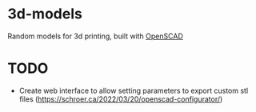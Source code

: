 # 3d-models
Random models for 3d printing, built with [OpenSCAD](https://openscad.org/)

# TODO
- Create web interface to allow setting parameters to export custom stl files (https://schroer.ca/2022/03/20/openscad-configurator/)